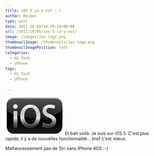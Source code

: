 ```yaml
---
title: iOS 5 ça y est :-)
author: Deimos
type: post
date: 2011-10-05T18:59:36+00:00
url: /2011/10/05/ios-5-ca-y-est/
image: /images/ios-logo.png
thumbnailImage: /thumbnails/ios-logo.png
thumbnailImagePosition: left
categories:
  - Hi-Tech
  - iPhone
tags:
  - Hi-Tech
  - iPhone

---
```

![ios-logo](/images/ios-logo.png)
Et bah voilà. Je suis sur iOS 5. C'est plus rapide, il y a de nouvelles fonctionnalité... bref c'est mieux.

Malheureusement pas de Siri sans iPhone 4GS :-(